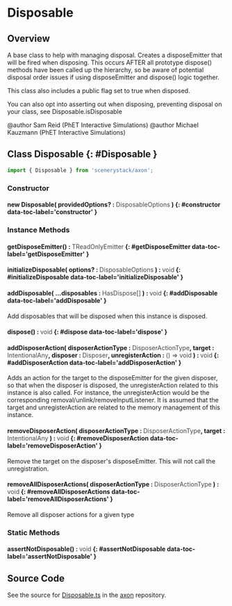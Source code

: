 # Disposable

## Overview

A base class to help with managing disposal. Creates a disposeEmitter that will be fired when disposing. This occurs
AFTER all prototype dispose() methods have been called up the hierarchy, so be aware of potential disposal order
issues if using disposeEmitter and dispose() logic together.

This class also includes a public flag set to true when disposed.

You can also opt into asserting out when disposing, preventing disposal on your class, see Disposable.isDisposable

@author Sam Reid (PhET Interactive Simulations)
@author Michael Kauzmann (PhET Interactive Simulations)

## Class Disposable {: #Disposable }


```js
import { Disposable } from 'scenerystack/axon';
```
### Constructor

#### new Disposable( providedOptions? : <span style="font-weight: 400; opacity: 80%;">DisposableOptions</span> ) {: #constructor data-toc-label='constructor' }

### Instance Methods

#### getDisposeEmitter() : <span style="font-weight: 400; opacity: 80%;">TReadOnlyEmitter</span> {: #getDisposeEmitter data-toc-label='getDisposeEmitter' }

#### initializeDisposable( options? : <span style="font-weight: 400; opacity: 80%;">DisposableOptions</span> ) : <span style="font-weight: 400; opacity: 80%;">void</span> {: #initializeDisposable data-toc-label='initializeDisposable' }

#### addDisposable( ...disposables : <span style="font-weight: 400; opacity: 80%;">HasDispose[]</span> ) : <span style="font-weight: 400; opacity: 80%;">void</span> {: #addDisposable data-toc-label='addDisposable' }

Add disposables that will be disposed when this instance is disposed.

#### dispose() : <span style="font-weight: 400; opacity: 80%;">void</span> {: #dispose data-toc-label='dispose' }

#### addDisposerAction( disposerActionType : <span style="font-weight: 400; opacity: 80%;">DisposerActionType</span>, target : <span style="font-weight: 400; opacity: 80%;">IntentionalAny</span>, disposer : <span style="font-weight: 400; opacity: 80%;">Disposer</span>, unregisterAction : <span style="font-weight: 400; opacity: 80%;">() =&gt; void</span> ) : <span style="font-weight: 400; opacity: 80%;">void</span> {: #addDisposerAction data-toc-label='addDisposerAction' }

Adds an action for the target to the disposeEmitter for the given disposer, so that when the disposer is disposed,
the unregisterAction related to this instance is also called. For instance, the unregisterAction would be the
corresponding removal/unlink/removeInputListener.
It is assumed that the target and unregisterAction are related to the memory management of this instance.

#### removeDisposerAction( disposerActionType : <span style="font-weight: 400; opacity: 80%;">DisposerActionType</span>, target : <span style="font-weight: 400; opacity: 80%;">IntentionalAny</span> ) : <span style="font-weight: 400; opacity: 80%;">void</span> {: #removeDisposerAction data-toc-label='removeDisposerAction' }

Remove the target on the disposer's disposeEmitter. This will not call the unregistration.

#### removeAllDisposerActions( disposerActionType : <span style="font-weight: 400; opacity: 80%;">DisposerActionType</span> ) : <span style="font-weight: 400; opacity: 80%;">void</span> {: #removeAllDisposerActions data-toc-label='removeAllDisposerActions' }

Remove all disposer actions for a given type

### Static Methods

#### assertNotDisposable() : <span style="font-weight: 400; opacity: 80%;">void</span> {: #assertNotDisposable data-toc-label='assertNotDisposable' }



## Source Code

See the source for [Disposable.ts](https://github.com/phetsims/axon/blob/main/js/Disposable.ts) in the [axon](https://github.com/phetsims/axon) repository.
